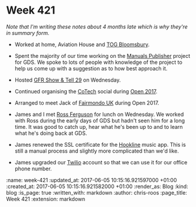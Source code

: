 Week 421
========

_Note that I'm writing these notes about 4 months late which is why they're in summary form._

* Worked at home, Aviation House and [TOG Bloomsbury][the-office-group].

* Spent the majority of our time working on the [Manuals Publisher][manuals-publisher] project for GDS. We spoke to lots of people with knowledge of the project to help us come up with a suggestion as to how best approach it.

* Hosted [GFR Show & Tell 29][show-and-tell-29] on Wednesday.

* Continued organising the [CoTech][co-tech] social during [Open 2017][open-2017].

* Arranged to meet Jack of [Fairmondo UK][fairmondo-uk] during Open 2017.

* James and I met [Ross Ferguson][ross-ferguson] for lunch on Wednesday. We worked with Ross during the early days of GDS but hadn't seen him for a long time. It was good to catch up, hear what he's been up to and to learn what he's doing back at GDS.

* James renewed the SSL certificate for the [Hookline][hookline] music app. This is still a manual process and slightly more complicated than we'd like.

* James upgraded our [Twilio][twilio] account so that we can use it for our office phone number.

[co-tech]: https://www.coops.tech/
[fairmondo-uk]: https://fairmondo.uk/
[hookline]: http://hookline.tv/
[manuals-publisher]: https://github.com/alphagov/manuals-publisher
[open-2017]: https://2017.open.coop/
[ross-ferguson]: https://basiccraft.wordpress.com/
[show-and-tell-29]: /show-and-tell-29
[the-office-group]: http://www.theofficegroup.co.uk/
[twilio]: https://www.twilio.com/

:name: week-421
:updated_at: 2017-06-05 10:15:16.921597000 +01:00
:created_at: 2017-06-05 10:15:16.921582000 +01:00
:render_as: Blog
:kind: blog
:is_page: true
:written_with: markdown
:author: chris-roos
:page_title: Week 421
:extension: markdown
